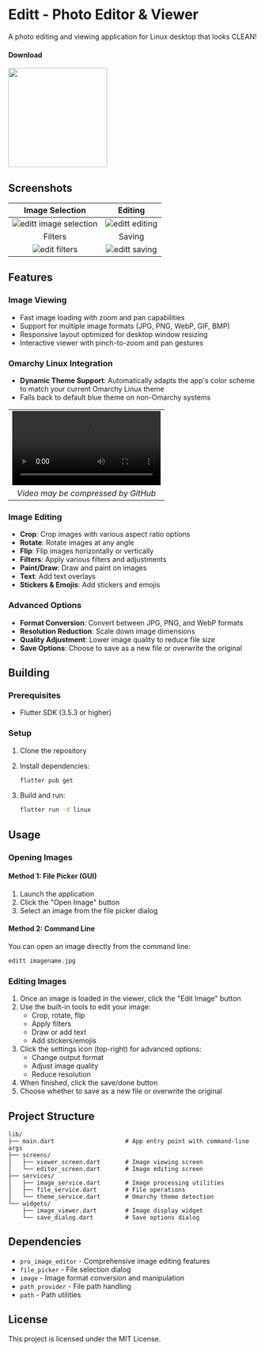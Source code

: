 
# Editt - Photo Editor & Viewer

A photo editing and viewing application for Linux desktop that looks CLEAN!

<h4>Download</h4>  

<a href="https://github.com/mirarr-app/editt/releases"><img src="https://raw.githubusercontent.com/NeoApplications/Neo-Backup/034b226cea5c1b30eb4f6a6f313e4dadcbb0ece4/badge_github.png" width="200"></a> 



## Screenshots

|                     Image Selection                      |                     Editing                      |
| :--------------------------------------------------: | :------------------------------------------------------: |
| ![editt image selection](https://github.com/user-attachments/assets/1bfc71df-2eea-4d3a-ae65-6f10bfba50aa) | ![editt editing](https://github.com/user-attachments/assets/26b3f2c9-87bd-4d15-937e-0862f545f5f9) |
|                     Filters                      |                     Saving                      |
| ![edit filters](https://github.com/user-attachments/assets/b93042d4-d60d-4cfb-9669-1e3e661e3a6e) | ![editt saving](https://github.com/user-attachments/assets/cd67c733-88d4-4ecf-8b05-8c680ef083fc) |




## Features

### Image Viewing
- Fast image loading with zoom and pan capabilities
- Support for multiple image formats (JPG, PNG, WebP, GIF, BMP)
- Responsive layout optimized for desktop window resizing
- Interactive viewer with pinch-to-zoom and pan gestures

### Omarchy Linux Integration
- **Dynamic Theme Support**: Automatically adapts the app's color scheme to match your current Omarchy Linux theme
- Falls back to default blue theme on non-Omarchy systems

<table>
  <tr>
    <td align="center" width="300">
      <video 
        src="https://github.com/user-attachments/assets/749d36fc-3a61-4462-ad6f-0cdd327ca73f" 
        controls 
        style="max-width:100%;">
      </video>
    </td>
  </tr>
  <tr>
    <td align="center">
      <em>Video may be compressed by GitHub</em>
    </td>
  </tr>
</table>






### Image Editing
- **Crop**: Crop images with various aspect ratio options
- **Rotate**: Rotate images at any angle
- **Flip**: Flip images horizontally or vertically
- **Filters**: Apply various filters and adjustments
- **Paint/Draw**: Draw and paint on images
- **Text**: Add text overlays
- **Stickers & Emojis**: Add stickers and emojis

### Advanced Options
- **Format Conversion**: Convert between JPG, PNG, and WebP formats
- **Resolution Reduction**: Scale down image dimensions
- **Quality Adjustment**: Lower image quality to reduce file size
- **Save Options**: Choose to save as a new file or overwrite the original

## Building

### Prerequisites
- Flutter SDK (3.5.3 or higher)

### Setup
1. Clone the repository
2. Install dependencies:
   ```bash
   flutter pub get
   ```

3. Build and run:
   ```bash
   flutter run -d linux
   ```

## Usage

### Opening Images

#### Method 1: File Picker (GUI)
1. Launch the application
2. Click the "Open Image" button
3. Select an image from the file picker dialog

#### Method 2: Command Line
You can open an image directly from the command line:
```bash
editt imagename.jpg
```


### Editing Images

1. Once an image is loaded in the viewer, click the "Edit Image" button
2. Use the built-in tools to edit your image:
   - Crop, rotate, flip
   - Apply filters
   - Draw or add text
   - Add stickers/emojis
3. Click the settings icon (top-right) for advanced options:
   - Change output format
   - Adjust image quality
   - Reduce resolution
4. When finished, click the save/done button
5. Choose whether to save as a new file or overwrite the original

## Project Structure

```
lib/
├── main.dart                    # App entry point with command-line args
├── screens/
│   ├── viewer_screen.dart       # Image viewing screen
│   └── editor_screen.dart       # Image editing screen
├── services/
│   ├── image_service.dart       # Image processing utilities
│   ├── file_service.dart        # File operations
│   └── theme_service.dart       # Omarchy theme detection
└── widgets/
    ├── image_viewer.dart        # Image display widget
    └── save_dialog.dart         # Save options dialog
```

## Dependencies

- `pro_image_editor` - Comprehensive image editing features
- `file_picker` - File selection dialog
- `image` - Image format conversion and manipulation
- `path_provider` - File path handling
- `path` - Path utilities


## License

This project is licensed under the MIT License.
